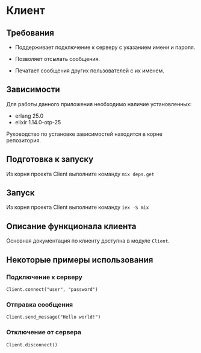 # Клиент

## Требования

  * Поддерживает подключение к серверу с указанием имени и пароля.

  * Позволяет отсылать сообщения.

  * Печатает сообщения других пользователей с их именем.

## Зависимости

Для работы данного приложения необходимо наличие установленных:

  * erlang 25.0
  * elixir 1.14.0-otp-25

Руководство по установке зависимостей находится в корне репозитория.

## Подготовка к запуску

Из корня проекта Client выполните команду `mix deps.get`

## Запуск

Из корня проекта Client выполните команду `iex -S mix`

## Описание функционала клиента

Основная документация по клиенту доступна в модуле `Client`.

## Некоторые примеры использования

### Подключение к серверу

`Client.connect("user", "password")`

### Отправка сообщения

`Client.send_message("Hello world!")`

### Отключение от сервера

`Client.disconnect()`